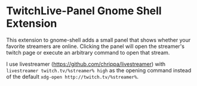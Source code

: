 # TwitchLive-Panel Gnome Shell Extension

This extension to gnome-shell adds a small panel that shows whether
your favorite streamers are online. Clicking the panel will open the
streamer's twitch page or execute an arbitrary command to open
that stream.

I use livestreamer (https://github.com/chrippa/livestreamer) with
`livestreamer twitch.tv/%streamer% high` as the opening command instead
of the default `xdg-open http://twitch.tv/%streamer%`.
